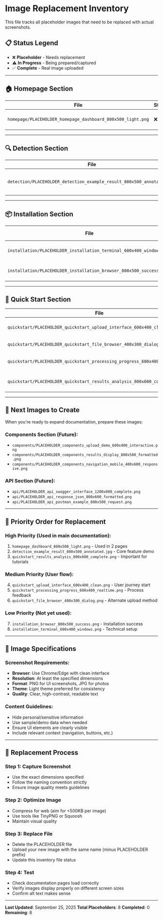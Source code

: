 # Image Replacement Inventory

This file tracks all placeholder images that need to be replaced with actual screenshots.

## 📋 Status Legend
- ❌ **Placeholder** - Needs replacement
- ⚠️ **In Progress** - Being prepared/captured
- ✅ **Complete** - Real image uploaded

---

## 🏠 Homepage Section

| File | Status | Used In | Description |
|------|--------|---------|-------------|
| `homepage/PLACEHOLDER_homepage_dashboard_800x500_light.png` | ❌ | IntroductionPage, QuickStartPage | Main dashboard/interface screenshot |

---

## 🔍 Detection Section  

| File | Status | Used In | Description |
|------|--------|---------|-------------|
| `detection/PLACEHOLDER_detection_example_result_800x500_annotated.jpg` | ❌ | OutfitDetectionPage | Detection results with bounding boxes |

---

## 📦 Installation Section

| File | Status | Used In | Description |
|------|--------|---------|-------------|
| `installation/PLACEHOLDER_installation_terminal_600x400_windows.png` | ❌ | Not used yet | Terminal/command prompt during installation |
| `installation/PLACEHOLDER_installation_browser_800x500_success.png` | ❌ | Not used yet | App running successfully in browser |

---

## 🚀 Quick Start Section

| File | Status | Used In | Description |
|------|--------|---------|-------------|
| `quickstart/PLACEHOLDER_quickstart_upload_interface_600x400_clean.png` | ❌ | QuickStartPage | Upload/drag-drop interface |
| `quickstart/PLACEHOLDER_quickstart_file_browser_400x300_dialog.png` | ❌ | QuickStartPage | File selection dialog |
| `quickstart/PLACEHOLDER_quickstart_processing_progress_600x400_realtime.png` | ❌ | QuickStartPage | Processing screen with progress |
| `quickstart/PLACEHOLDER_quickstart_results_analysis_800x600_complete.png` | ❌ | QuickStartPage | Complete analysis results page |

---

## 📝 Next Images to Create

When you're ready to expand documentation, prepare these images:

### Components Section (Future):
- `components/PLACEHOLDER_components_upload_demo_600x400_interactive.png`
- `components/PLACEHOLDER_components_results_display_800x500_formatted.png`
- `components/PLACEHOLDER_components_navigation_mobile_400x600_responsive.png`

### API Section (Future):
- `api/PLACEHOLDER_api_swagger_interface_1200x800_complete.png`
- `api/PLACEHOLDER_api_response_json_800x600_formatted.png`
- `api/PLACEHOLDER_api_postman_example_800x500_request.png`

---

## 🎯 Priority Order for Replacement

### **High Priority** (Used in main documentation):
1. `homepage_dashboard_800x500_light.png` - Used in 2 pages
2. `detection_example_result_800x500_annotated.jpg` - Core feature demo
3. `quickstart_results_analysis_800x600_complete.png` - Important for tutorials

### **Medium Priority** (User flow):
4. `quickstart_upload_interface_600x400_clean.png` - User journey start
5. `quickstart_processing_progress_600x400_realtime.png` - Process feedback
6. `quickstart_file_browser_400x300_dialog.png` - Alternate upload method

### **Low Priority** (Not yet used):
7. `installation_browser_800x500_success.png` - Installation success
8. `installation_terminal_600x400_windows.png` - Technical setup

---

## 📐 Image Specifications

### **Screenshot Requirements:**
- **Browser**: Use Chrome/Edge with clean interface
- **Resolution**: At least the specified dimensions
- **Format**: PNG for UI screenshots, JPG for photos
- **Theme**: Light theme preferred for consistency
- **Quality**: Clear, high-contrast, readable text

### **Content Guidelines:**
- Hide personal/sensitive information
- Use sample/demo data when needed
- Ensure UI elements are clearly visible
- Include relevant context (navigation, buttons, etc.)

---

## 🔄 Replacement Process

### Step 1: Capture Screenshot
- Use the exact dimensions specified
- Follow the naming convention strictly
- Ensure image quality meets guidelines

### Step 2: Optimize Image
- Compress for web (aim for <500KB per image)
- Use tools like TinyPNG or Squoosh
- Maintain visual quality

### Step 3: Replace File
- Delete the PLACEHOLDER file
- Upload your new image with the same name (minus PLACEHOLDER prefix)
- Update this inventory file status

### Step 4: Test
- Check documentation pages load correctly
- Verify images display properly on different screen sizes
- Confirm alt text makes sense

---

**Last Updated**: September 25, 2025
**Total Placeholders**: 8
**Completed**: 0
**Remaining**: 8